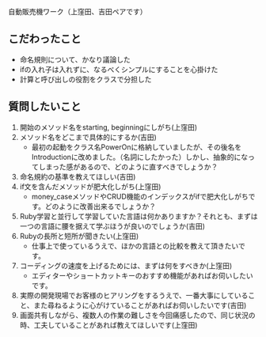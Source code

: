 自動販売機ワーク（上窪田、吉田ペアです）

## こだわったこと
 - 命名規則について、かなり議論した
 - ifの入れ子は入れずに、なるべくシンプルにすることを心掛けた
 - 計算と呼び出しの役割をクラスで分担した


## 質問したいこと
1. 開始のメソッド名をstarting, beginningにしがち(上窪田)
2. メソッド名をどこまで具体的にするか(吉田)
    - 最初の起動をクラス名PowerOnに格納していましたが、その後名をIntroductionに改めました。（名詞にしたかった）しかし、抽象的になってしまった感があるので、どのように直すべきでしょうか？
3. 命名規約の基準を教えてほしい(吉田)
4. if文を含んだメソッドが肥大化しがち(上窪田)
    - money_caseメソッドやCRUD機能のインデックスがifで肥大化しがちです。どのように改善出来るでしょうか？
5. Ruby学習と並行して学習していた言語は何かありますか？それとも、まずは一つの言語に腰を据えて学ぶほうが良いのでしょうか(吉田)
6. Rubyの長所と短所が聞きたい(上窪田)
    - 仕事上で使っているうえで、ほかの言語との比較を教えて頂きたいです。
7. コーディングの速度を上げるためには、まずは何をすべきか(上窪田)
    - エディターやショートカットキーのおすすめ機能があればお伺いしたいです。
8. 実際の開発現場でお客様のヒアリングをするうえで、一番大事にしていること、また尋ねるように心がけていることがあればお伺いしたいです(吉田)
9. 画面共有しながら、複数人の作業の難しさを今回痛感したので、同じ状況の時、工夫していることがあれば教えてほしいです(上窪田)

